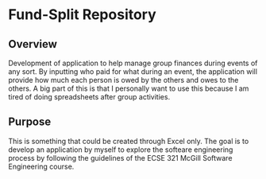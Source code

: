 # Fund-Split Repository
## Overview
Development of application to help manage group finances during events of any sort. By inputting who paid for what during an event, the application will provide how much each person is owed by the others and owes to the others.
A big part of this is that I personally want to use this because I am tired of doing spreadsheets after group activities.

## Purpose
This is something that could be created through Excel only. The goal is to develop an application by myself to explore the softeare engineering process by following the guidelines of the ECSE 321 McGill Software Engineering course.
